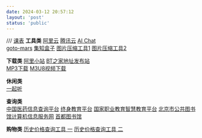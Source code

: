 ```yaml
---
date: 2024-03-12 20:57:12
layout: 'post'
status: 'public'
---
```


/// [课表](https://docs.qq.com/doc/DSXRFRUxPV1l6Wkp6)
 **工具类**
[阿里云](https://account.aliyun.com/login/login.htm?spm=5176.28758167.J_4VYgf18xNlTAyFFbOuOQe.13.2ec72291Z3tnjh&oauth_callback=https%3A%2F%2Fwww.aliyun.com%2Fnotfound%2F)
[腾讯云](https://cloud.tencent.com/login?s_url=https%3A%2F%2Fconsole.cloud.tencent.com%2F)
[AI Chat](https://yeyu2048.xyz/gpt.html?random=0.7980647213383392&antijump=0.25731176490130725)      
[goto-mars](https://www.goto-mars.com/people/aLYqyNvYvd)
[集知盒子](https://www.jizhihezi.com/)
[图片压缩工具1](https://tinify.cn/)
[图片压缩工具2](https://www.iloveimg.com/zh-cn/compress-image/compress-jpg)

 **下载类**
[阿里小站](https://pan666.net)
[]()
[BT之家地址发布站](https://www.1lou.cc/)      
[MP3下载](https://tools.liumingye.cn/music/?page=searchPage#/)
[M3U8视频下载](https://blog.luckly-mjw.cn/tool-show/m3u8-downloader/index.html)

**休闲类**      
[一起听](https://music.alang.run/#/)

 **查询类**                                                                          
[中国医药信息查询平台](https://www.dayi.org.cn/)
[终身教育平台](https://le.ouchn.cn/home)
[国家职业教育智慧教育平台](https://vocational.smartedu.cn/)
[北京市公共图书馆计算机信息服务网](https://www.bplisn.net.cn/search.html?ISBN=7-80657-946-X)
[首都图书馆](https://www.clcn.net.cn/)

**购物类**
[历史价格查询工具 一](http://www.hisprice.cn/)
[历史价格查询工具 二](https://www.gwdang.com/v2/trend)